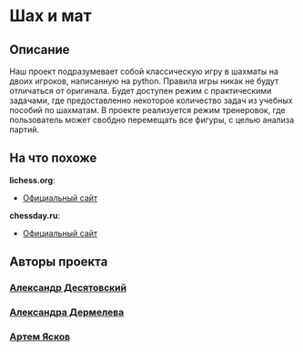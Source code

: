 # Шах и мат

## Описание

Наш проект подразумевает собой классическую игру в шахматы на двоих игроков, написанную на python. Правила игры никак не будут отличаться от оригинала. Будет доступен режим с практическими задачами, где предоставленно некоторое количество задач из учебных пособий по шахматам. В проекте реализуется режим тренеровок, где пользователь может свобдно перемещать все фигуры, с целью анализа партий. 

## На что похоже

**lichess.org**:
- [Официальный сайт](https://lichess.org/ "Официальный сайт")

**chessday.ru**:
- [Официальный сайт](https://chessday.ru/play-online/computer "Официальный сайт")

## Авторы проекта

### [Александр Десятовский](https://github.com/Gentlem4n72 "Александра Десятовский")
### [Александра Дермелева](https://github.com/al3ksandraa "Александра Дермелева")
### [Артем Ясков](https://github.com/ScaryOrange "Ясков Артем")
